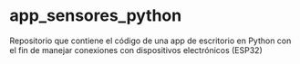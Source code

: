 # app_sensores_python
Repositorio que contiene el código de una app de escritorio en Python con el fin de manejar conexiones con dispositivos electrónicos (ESP32) 
